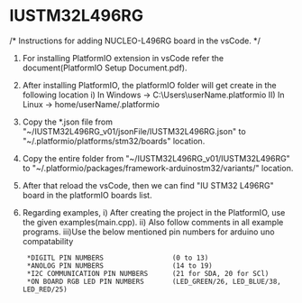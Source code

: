 # IUSTM32L496RG
/*
Instructions for adding NUCLEO-L496RG board in the vsCode.
*/

1) For installing PlatformIO extension in vsCode refer the document(PlatformIO Setup Document.pdf).

2) After installing PlatformIO, the platformIO folder will get create in the following location
	i) 	In Windows 	-> C:\Users\userName\.platformio
	II) In Linux   	-> home/userName/.platformio

3) Copy the *.json file from "~/IUSTM32L496RG_v01/jsonFile/IUSTM32L496RG.json" to "~/.platformio/platforms/stm32/boards" location.

4) Copy the entire folder from "~/IUSTM32L496RG_v01/IUSTM32L496RG" to "~/.platformio/packages/framework-arduinostm32/variants/" location.

5) After that reload the vsCode, then we can find "IU STM32 L496RG" board in the platformIO boards list.

6) Regarding examples,
   i)  After creating the project in the PlatformIO, use the given examples(main.cpp).
   ii) Also follow comments in all example programs.
   iii)Use the below mentioned pin numbers for arduino uno compatability
   
		*DIGITL PIN NUMBERS					(0 to 13)
		*ANOLOG PIN NUMBERS					(14 to 19)
		*I2C COMMUNICATION PIN NUMBERS		(21 for SDA, 20 for SCl)
		*ON BOARD RGB LED PIN NUMBERS		(LED_GREEN/26, LED_BLUE/38, LED_RED/25)

